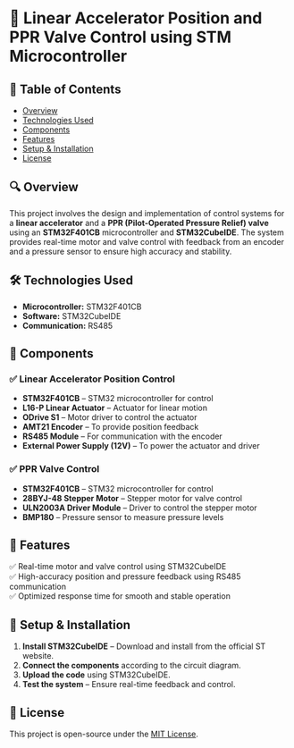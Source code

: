 # 🚀 Linear Accelerator Position and PPR Valve Control using STM Microcontroller  

## 📖 Table of Contents  
- [Overview](#-overview)  
- [Technologies Used](#-technologies-used)  
- [Components](#-components)  
- [Features](#-features)  
- [Setup & Installation](#-setup--installation)  
- [License](#-license)  

## 🔍 Overview  
This project involves the design and implementation of control systems for a **linear accelerator** and a **PPR (Pilot-Operated Pressure Relief) valve** using an **STM32F401CB** microcontroller and **STM32CubeIDE**. The system provides real-time motor and valve control with feedback from an encoder and a pressure sensor to ensure high accuracy and stability.  

## 🛠️ Technologies Used  
- **Microcontroller:** STM32F401CB  
- **Software:** STM32CubeIDE  
- **Communication:** RS485  

## 🔩 Components  
### ✅ **Linear Accelerator Position Control**  
- **STM32F401CB** – STM32 microcontroller for control  
- **L16-P Linear Actuator** – Actuator for linear motion  
- **ODrive S1** – Motor driver to control the actuator  
- **AMT21 Encoder** – To provide position feedback  
- **RS485 Module** – For communication with the encoder  
- **External Power Supply (12V)** – To power the actuator and driver  

### ✅ **PPR Valve Control**  
- **STM32F401CB** – STM32 microcontroller for control  
- **28BYJ-48 Stepper Motor** – Stepper motor for valve control  
- **ULN2003A Driver Module** – Driver to control the stepper motor  
- **BMP180** – Pressure sensor to measure pressure levels  

## 🚀 Features  
✅ Real-time motor and valve control using STM32CubeIDE  
✅ High-accuracy position and pressure feedback using RS485 communication  
✅ Optimized response time for smooth and stable operation  

## 🔧 Setup & Installation  
1. **Install STM32CubeIDE** – Download and install from the official ST website.  
2. **Connect the components** according to the circuit diagram.  
3. **Upload the code** using STM32CubeIDE.  
4. **Test the system** – Ensure real-time feedback and control.  

## 📜 License  
This project is open-source under the [MIT License](LICENSE).  

